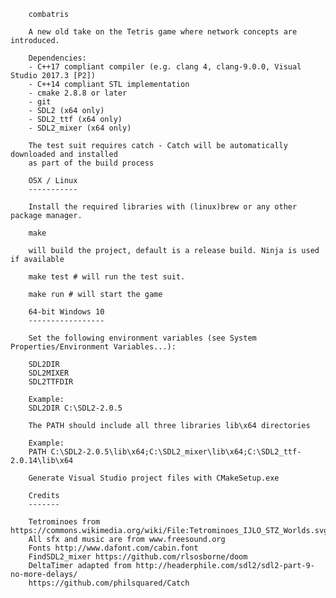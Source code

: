         combatris

        A new old take on the Tetris game where network concepts are introduced.

        Dependencies:
        - C++17 compliant compiler (e.g. clang 4, clang-9.0.0, Visual Studio 2017.3 [P2])
        - C++14 compliant STL implementation
        - cmake 2.8.8 or later
        - git
        - SDL2 (x64 only)
        - SDL2_ttf (x64 only)
        - SDL2_mixer (x64 only)

        The test suit requires catch - Catch will be automatically downloaded and installed
        as part of the build process

        OSX / Linux
        -----------

        Install the required libraries with (linux)brew or any other package manager.

        make

        will build the project, default is a release build. Ninja is used if available

        make test # will run the test suit.

        make run # will start the game

        64-bit Windows 10
        -----------------

        Set the following environment variables (see System Properties/Environment Variables...):

        SDL2DIR
        SDL2MIXER
        SDL2TTFDIR

        Example:
        SDL2DIR C:\SDL2-2.0.5

        The PATH should include all three libraries lib\x64 directories

        Example:
        PATH C:\SDL2-2.0.5\lib\x64;C:\SDL2_mixer\lib\x64;C:\SDL2_ttf-2.0.14\lib\x64

        Generate Visual Studio project files with CMakeSetup.exe

        Credits
        -------

        Tetrominoes from https://commons.wikimedia.org/wiki/File:Tetrominoes_IJLO_STZ_Worlds.svg
        All sfx and music are from www.freesound.org
        Fonts http://www.dafont.com/cabin.font
        FindSDL2_mixer https://github.com/rlsosborne/doom
        DeltaTimer adapted from http://headerphile.com/sdl2/sdl2-part-9-no-more-delays/
        https://github.com/philsquared/Catch
